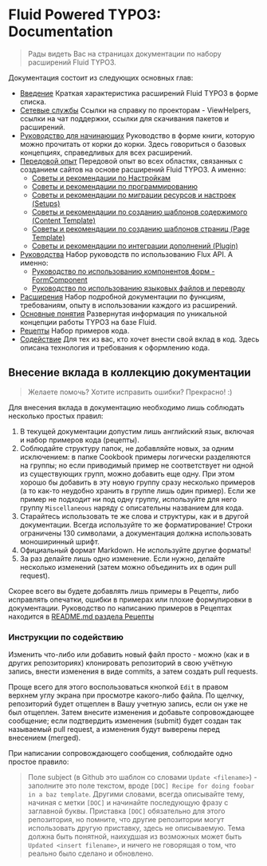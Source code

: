 Fluid Powered TYPO3: Documentation
==================================

> Рады видеть Вас на страницах документации по набору расширений Fluid TYPO3.

Документация состоит из следующих основных глав:

* [Введение](Introduction.md)
  Краткая характеристика расширений Fluid TYPO3 в форме списка.
* [Сетевые службы](OnlineServices.md)
  Ссылки на справку по проекторам - ViewHelpers, ссылки на чат поддержки, ссылки для скачивания пакетов и расширений.
* [Руководство для начинающих](BeginnersGuide.md)
  Руководство в форме книги, которую можно прочитать от корки до корки. Здесь говориться о базовых концепциях, справедливых для всех расширений.
* [Передовой опыт](BestPractice/)
  Передовой опыт во всех областях, связанных с созданием сайтов на основе расширений Fluid TYPO3. А именно:
  * [Советы и рекомендации по Настройкам](BestPractice/Configuration.md)
  * [Советы и рекомендации по программированию](BestPractice/CodeBuilding.md)
  * [Советы и рекомендации по миграции ресурсов и настроек (Setups)](BestPractice/Migration.md)
  * [Советы и рекомендации по созданию шаблонов содержимого (Content Template)](BestPractice/Content.md)
  * [Советы и рекомендации по созданию шаблонов страниц (Page Template)](BestPractice/Pages.md)
  * [Советы и рекомендации по интеграции дополнений (Plugin)](BestPractice/Plugins.md)
* [Руководства](Guides/)
  Набор руководств по использованию Flux API. А именно:
  * [Руководство по использованию компонентов форм - FormComponent](Guides/FormComponent.md)
  * [Руководство по использованию языковых файлов и переводу](Guides/WorkingWithLocallang.md)
* [Расширения](Extensions.md)
  Набор подробной документации по функциям, требованиям, опыту в использовании каждого из расширений.
* [Основные понятия](Concepts/)
  Развернутая информация по уникальной концепции работы TYPO3 на базе Fluid.
* [Рецепты](Cookbook/)
  Набор примеров кода.
* [Содействие](Contributing/)
  Для тех из вас, кто хочет внести свой вклад в код. Здесь описана технология и требования к оформлению кода.

## Внесение вклада в коллекцию документации

> Желаете помочь? Хотите исправить ошибки? Прекрасно! :)

Для внесения вклада в документацию необходимо лишь соблюдать несколько простых правил:

1. В текущей документации допустим лишь английский язык, включая и набор примеров кода (рецепты).
2. Соблюдайте структуру папок, не добавляйте новых, за одним исключением: в папке Cookbook примеры логически разделяются на
группы; но если приводимый пример не соответствует ни одной из существующих групп, можно добавить еще одну. При этом хорошо бы
добавить в эту новую группу сразу несколько примеров (а то как-то неудобно хранить в группе лишь один пример). Если же пример не подходит ни под одну группу, используйте для него группу `Miscellaneous` наряду с описательны названием для кода.
3. Старайтесь использовать те же слова и структуры, как и в другой документации. Всегда используйте то же форматирование!
Строки ограничены 130 символами, а документация должна использовать моноширинный шрифт.
4. Официальный формат Markdown. Не используйте другие форматы!
5. За раз делайте лишь одно изменение. Если нужно, делайте несколько изменений (затем можно объединить их в один pull request).

Скорее всего вы будете добавлять лишь примеры в Рецепты, либо исправлять опечатки, ошибки в примерах или плохие формулировки в
документации. Руководство по написанию примеров в Рецептах находится в [README.md раздела Рецепты](Cookbook/)

### Инструкции по содействию

Изменить что-либо или добавить новый файл просто - можно (как и в других репозиториях) клонировать репозиторий в свою учётную
запись, внести изменения в виде commits, а затем создать pull requests.

Проще всего для этого воспользоваться кнопкой `Edit` в правом верхнем углу экрана при просмотре какого-либо файла. По щелчку,
репозиторий будет отщеплен в Вашу учетную запись, если он уже не был отщеплен. Затем внесите изменения и добавьте
сопровождающее сообщение; если подтвердить изменения (submit) будет создан так называемый pull request, а изменения будут выверены перед внесением (merged).

При написании сопровождающего сообщения, соблюдайте одно простое правило:

> Поле subject (в Github это шаблон со словами `Update <filename>`) - заполните это поле текстом, вроде
> `[DOC] Recipe for doing foobar in a baz template`. Другими словами, всегда описывайте тему, начиная с метки `[DOC]` и начинайте
> последующую фразу с заглавной буквы. Приставка `[DOC]` обязательно для этого репозитория, но помните, что другие репозитории
> могут использовать другую приставку, здесь не описываемую. Тема должна быть понятной, наихудшая из возможных может быть
> `Updated <insert filename>`, и ничего не говорящая о том, что реально было сделано и обновлено.
